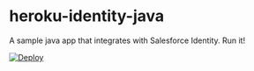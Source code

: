 heroku-identity-java
====================

A sample java app that integrates with Salesforce Identity.   Run it!

[![Deploy](https://www.herokucdn.com/deploy/button.png)](https://heroku.com/deploy?template=https://github.com/d-jankowski/heroku-identity-java)


